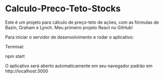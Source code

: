 # Calculo-Preco-Teto-Stocks

Este é um projeto para cálculo de preço-teto de ações, com as fórmulas de Bazin, Graham e Lynch.
Meu primeiro projeto React no GitHub!

Para iniciar o servidor de desenvolvimento e rodar o aplicativo:

Terminal:

npm start

O aplicativo será aberto automaticamente em seu navegador padrão em http://localhost:3000



